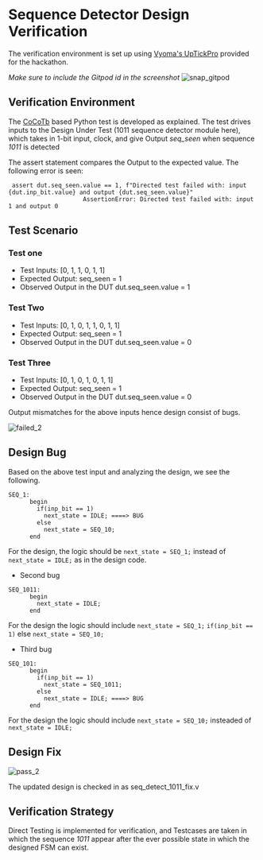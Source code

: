 # Sequence Detector Design Verification

The verification environment is set up using [Vyoma's UpTickPro](https://vyomasystems.com) provided for the hackathon.

*Make sure to include the Gitpod id in the screenshot*
![snap_gitpod](https://user-images.githubusercontent.com/84724429/181510175-e2c15e62-0d13-48c5-8bc6-54cdd5919dcb.jpg)

## Verification Environment

The [CoCoTb](https://www.cocotb.org/) based Python test is developed as explained. The test drives inputs to the Design Under Test (1011 sequence detector module here), which takes in 1-bit input, clock, and give Output *seq_seen* when sequence *1011*
is detected

The assert statement compares the Output to the expected value.
The following error is seen:
```
 assert dut.seq_seen.value == 1, f"Directed test failed with: input {dut.inp_bit.value} and output {dut.seq_seen.value}"
                     AssertionError: Directed test failed with: input 1 and output 0
```
## Test Scenario 
### Test one
- Test Inputs: [0, 1, 1, 0, 1, 1]
- Expected Output: seq_seen = 1
- Observed Output in the DUT dut.seq_seen.value = 1

### Test Two
- Test Inputs: [0, 1, 0, 1, 1, 0, 1, 1]
- Expected Output: seq_seen = 1
- Observed Output in the DUT dut.seq_seen.value = 0

### Test Three
- Test Inputs: [0, 1, 0, 1, 0, 1, 1]
- Expected Output: seq_seen = 1
- Observed Output in the DUT dut.seq_seen.value = 0

Output mismatches for the above inputs hence design consist of bugs.

![failed_2](https://user-images.githubusercontent.com/84724429/181702180-4906e4c9-0287-43e3-8971-ee02ddb61936.jpg)


## Design Bug
Based on the above test input and analyzing the design, we see the following.
```
SEQ_1:
      begin
        if(inp_bit == 1)
          next_state = IDLE; ====> BUG
        else
          next_state = SEQ_10;
      end          
```
For the design, the logic should be ``next_state = SEQ_1;`` instead of ``next_state = IDLE;`` as in the design code.
- Second bug
```
SEQ_1011:
      begin
        next_state = IDLE;
      end         
```
For the design the logic should include ``next_state = SEQ_1;`` ``if(inp_bit == 1)``
 else ``next_state = SEQ_10;``

- Third bug
```
SEQ_101:
      begin
        if(inp_bit == 1)
          next_state = SEQ_1011;
        else
          next_state = IDLE; ====> BUG
      end       
```
For the design the logic should include ``next_state = SEQ_10;`` insteaded of  ``next_state = IDLE;``
## Design Fix

![pass_2](https://user-images.githubusercontent.com/84724429/181702272-37061c64-521e-484a-beb2-76e9fd63028f.jpg)

The updated design is checked in as seq_detect_1011_fix.v

## Verification Strategy
Direct Testing is implemented for verification, and Testcases are taken in which the sequence *1011* appear after the ever possible state in which the designed FSM can exist. 
